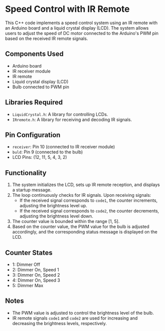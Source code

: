 # Speed Control with IR Remote

This C++ code implements a speed control system using an IR remote with an Arduino board and a liquid crystal display (LCD). The system allows users to adjust the speed of DC motor connected to the Arduino's PWM pin based on the received IR remote signals.

## Components Used
- Arduino board
- IR receiver module
- IR remote
- Liquid crystal display (LCD)
- Bulb connected to PWM pin

## Libraries Required
- `LiquidCrystal.h`: A library for controlling LCDs.
- `IRremote.h`: A library for receiving and decoding IR signals.

## Pin Configuration
- `receiver`: Pin 10 (connected to IR receiver module)
- `buld`: Pin 9 (connected to the bulb)
- LCD Pins: (12, 11, 5, 4, 3, 2)

## Functionality
1. The system initializes the LCD, sets up IR remote reception, and displays a startup message.
2. The loop continuously checks for IR signals. Upon receiving signals:
   - If the received signal corresponds to `code1`, the counter increments, adjusting the brightness level up.
   - If the received signal corresponds to `code2`, the counter decrements, adjusting the brightness level down.
3. The counter value is bounded within the range [1, 5].
4. Based on the counter value, the PWM value for the bulb is adjusted accordingly, and the corresponding status message is displayed on the LCD.

## Counter States
- 1: Dimmer Off
- 2: Dimmer On, Speed 1
- 3: Dimmer On, Speed 2
- 4: Dimmer On, Speed 3
- 5: Dimmer Max

## Notes
- The PWM value is adjusted to control the brightness level of the bulb.
- IR remote signals `code1` and `code2` are used for increasing and decreasing the brightness levels, respectively.


